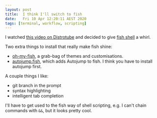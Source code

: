 ```yaml
---
layout: post
title:  I think I'll switch to fish
date:   Fri 10 Apr 12:20:11 AEST 2020
tags: [terminal, workflow, scripting]
---
```

I watched [this video on Distrotube](https://www.youtube.com/watch?v=ux1SP9B5lSQ) and decided to give [fish shell](https://fishshell.com/) a whirl.

Two extra things to install that really make fish shine:
- [oh-my-fish](https://github.com/oh-my-fish/oh-my-fish), a grab-bag of themes and customisations.
- [autojump.fish](https://raw.githubusercontent.com/wting/autojump/master/bin/autojump.fish), which adds Autojump to fish.  I think you have to install autojump first.

A couple things I like:
- git branch in the prompt
- syntax highlighting
- intelligent tab completion

I'll have to get used to the fish way of shell scripting, e.g. I can't chain commands with `&&`, but it looks pretty cool.

